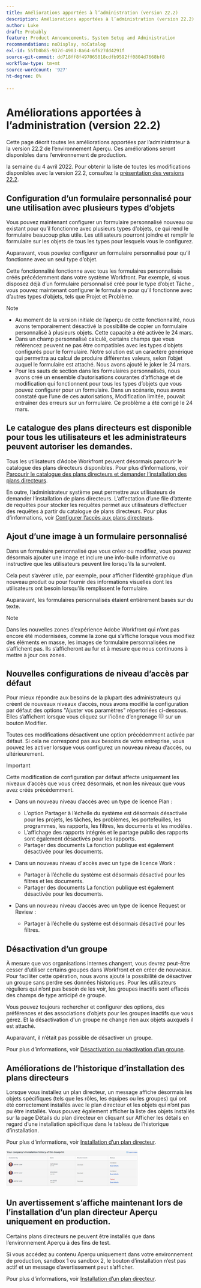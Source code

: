```yaml
---
title: Améliorations apportées à l’administration (version 22.2)
description: Améliorations apportées à l’administration (version 22.2)
author: Luke
draft: Probably
feature: Product Announcements, System Setup and Administration
recommendations: noDisplay, noCatalog
exl-id: 55fb0b85-937d-4903-8a64-6f627dd4291f
source-git-commit: dd718ff8f497065018cdfb9592ff0804d7668bf8
workflow-type: tm+mt
source-wordcount: '927'
ht-degree: 0%

---
```


# Améliorations apportées à l’administration (version 22.2)

Cette page décrit toutes les améliorations apportées par l’administrateur à la version 22.2 de l’environnement Aperçu. Ces améliorations seront disponibles dans l’environnement de production.

<!--
<MadCap:conditionalText data-mc-conditions="QuicksilverOrClassic.Draft mode">
in January 2022
</MadCap:conditionalText>
-->

la semaine du 4 avril 2022. Pour obtenir la liste de toutes les modifications disponibles avec la version 22.2, consultez la [présentation des versions 22.2](../../../product-announcements/product-releases/22.2-release-activity/22-2-release-overview.md).

## Configuration d’un formulaire personnalisé pour une utilisation avec plusieurs types d’objets

Vous pouvez maintenant configurer un formulaire personnalisé nouveau ou existant pour qu’il fonctionne avec plusieurs types d’objets, ce qui rend le formulaire beaucoup plus utile. Les utilisateurs pourront joindre et remplir le formulaire sur les objets de tous les types pour lesquels vous le configurez.

Auparavant, vous pouviez configurer un formulaire personnalisé pour qu’il fonctionne avec un seul type d’objet.

Cette fonctionnalité fonctionne avec tous les formulaires personnalisés créés précédemment dans votre système Workfront. Par exemple, si vous disposez déjà d’un formulaire personnalisé créé pour le type d’objet Tâche , vous pouvez maintenant configurer le formulaire pour qu’il fonctionne avec d’autres types d’objets, tels que Projet et Problème.

>[!NOTE]
>
>* Au moment de la version initiale de l’aperçu de cette fonctionnalité, nous avons temporairement désactivé la possibilité de copier un formulaire personnalisé à plusieurs objets. Cette capacité a été activée le 24 mars.
>* Dans un champ personnalisé calculé, certains champs que vous référencez peuvent ne pas être compatibles avec les types d’objets configurés pour le formulaire. Notre solution est un caractère générique qui permettra au calcul de produire différentes valeurs, selon l’objet auquel le formulaire est attaché. Nous avons ajouté le joker le 24 mars.
>* Pour les sauts de section dans les formulaires personnalisés, nous avons créé un ensemble d’autorisations courantes d’affichage et de modification qui fonctionnent pour tous les types d’objets que vous pouvez configurer pour un formulaire. Dans un scénario, nous avons constaté que l’une de ces autorisations, Modification limitée, pouvait entraîner des erreurs sur un formulaire. Ce problème a été corrigé le 24 mars.
>

## Le catalogue des plans directeurs est disponible pour tous les utilisateurs et les administrateurs peuvent autoriser les demandes.

Tous les utilisateurs d’Adobe Workfront peuvent désormais parcourir le catalogue des plans directeurs disponibles. Pour plus d’informations, voir [Parcourir le catalogue des plans directeurs et demander l’installation des plans directeurs](../../../administration-and-setup/blueprints/browse-catalog.md).

En outre, l’administrateur système peut permettre aux utilisateurs de demander l’installation de plans directeurs. L’affectation d’une file d’attente de requêtes pour stocker les requêtes permet aux utilisateurs d’effectuer des requêtes à partir du catalogue de plans directeurs. Pour plus d’informations, voir [Configurer l’accès aux plans directeurs](../../../administration-and-setup/blueprints/configure-access-to-blueprints.md).

## Ajout d’une image à un formulaire personnalisé

Dans un formulaire personnalisé que vous créez ou modifiez, vous pouvez désormais ajouter une image et inclure une info-bulle informative ou instructive que les utilisateurs peuvent lire lorsqu’ils la survolent.

Cela peut s’avérer utile, par exemple, pour afficher l’identité graphique d’un nouveau produit ou pour fournir des informations visuelles dont les utilisateurs ont besoin lorsqu’ils remplissent le formulaire.

Auparavant, les formulaires personnalisés étaient entièrement basés sur du texte.

>[!NOTE]
>
>Dans les nouvelles zones d’expérience Adobe Workfront qui n’ont pas encore été modernisées, comme la zone qui s’affiche lorsque vous modifiez des éléments en masse, les images de formulaire personnalisées ne s’affichent pas. Ils s’afficheront au fur et à mesure que nous continuons à mettre à jour ces zones.


## Nouvelles configurations de niveau d’accès par défaut

Pour mieux répondre aux besoins de la plupart des administrateurs qui créent de nouveaux niveaux d’accès, nous avons modifié la configuration par défaut des options &quot;Ajuster vos paramètres&quot; répertoriées ci-dessous. Elles s’affichent lorsque vous cliquez sur l’icône d’engrenage ![](assets/gear-icon-in-access-levels.png) sur un bouton Modifier.

Toutes ces modifications désactivent une option précédemment activée par défaut. Si cela ne correspond pas aux besoins de votre entreprise, vous pouvez les activer lorsque vous configurez un nouveau niveau d’accès, ou ultérieurement.

>[!IMPORTANT]
>
>Cette modification de configuration par défaut affecte uniquement les niveaux d’accès que vous créez désormais, et non les niveaux que vous avez créés précédemment.

* Dans un nouveau niveau d’accès avec un type de licence Plan :

   * L’option Partager à l’échelle du système est désormais désactivée pour les projets, les tâches, les problèmes, les portefeuilles, les programmes, les rapports, les filtres, les documents et les modèles.
   * L’affichage des rapports intégrés et le partage public des rapports sont également désactivés pour les rapports.
   * Partager des documents La fonction publique est également désactivée pour les documents.

* Dans un nouveau niveau d&#39;accès avec un type de licence Work :

   * Partager à l’échelle du système est désormais désactivé pour les filtres et les documents.
   * Partager des documents La fonction publique est également désactivée pour les documents.

* Dans un nouveau niveau d’accès avec un type de licence Request or Review :

   * Partager à l’échelle du système est désormais désactivé pour les filtres.

## Désactivation d’un groupe

À mesure que vos organisations internes changent, vous devrez peut-être cesser d’utiliser certains groupes dans Workfront et en créer de nouveaux. Pour faciliter cette opération, nous avons ajouté la possibilité de désactiver un groupe sans perdre ses données historiques. Pour les utilisateurs réguliers qui n’ont pas besoin de les voir, les groupes inactifs sont effacés des champs de type anticipé de groupe.

Vous pouvez toujours rechercher et configurer des options, des préférences et des associations d’objets pour les groupes inactifs que vous gérez. Et la désactivation d&#39;un groupe ne change rien aux objets auxquels il est attaché.

Auparavant, il n’était pas possible de désactiver un groupe.

Pour plus d’informations, voir [Désactivation ou réactivation d’un groupe](../../../administration-and-setup/manage-groups/create-and-manage-groups/deactivate-or-reactivate-a-group.md).

## Améliorations de l’historique d’installation des plans directeurs

Lorsque vous installez un plan directeur, un message affiche désormais les objets spécifiques (tels que les rôles, les équipes ou les groupes) qui ont été correctement installés avec le plan directeur et les objets qui n’ont pas pu être installés. Vous pouvez également afficher la liste des objets installés sur la page Détails du plan directeur en cliquant sur Afficher les détails en regard d’une installation spécifique dans le tableau de l’historique d’installation.

Pour plus d’informations, voir [Installation d’un plan directeur](../../../administration-and-setup/blueprints/blueprints-install.md).

![](assets/blueprints-installation-history-350x95.png)

## Un avertissement s’affiche maintenant lors de l’installation d’un plan directeur Aperçu uniquement en production.

Certains plans directeurs ne peuvent être installés que dans l’environnement Aperçu à des fins de test.

Si vous accédez au contenu Aperçu uniquement dans votre environnement de production, sandbox 1 ou sandbox 2, le bouton d’installation n’est pas actif et un message d’avertissement peut s’afficher.

Pour plus d’informations, voir [Installation d’un plan directeur](../../../administration-and-setup/blueprints/blueprints-install.md).
